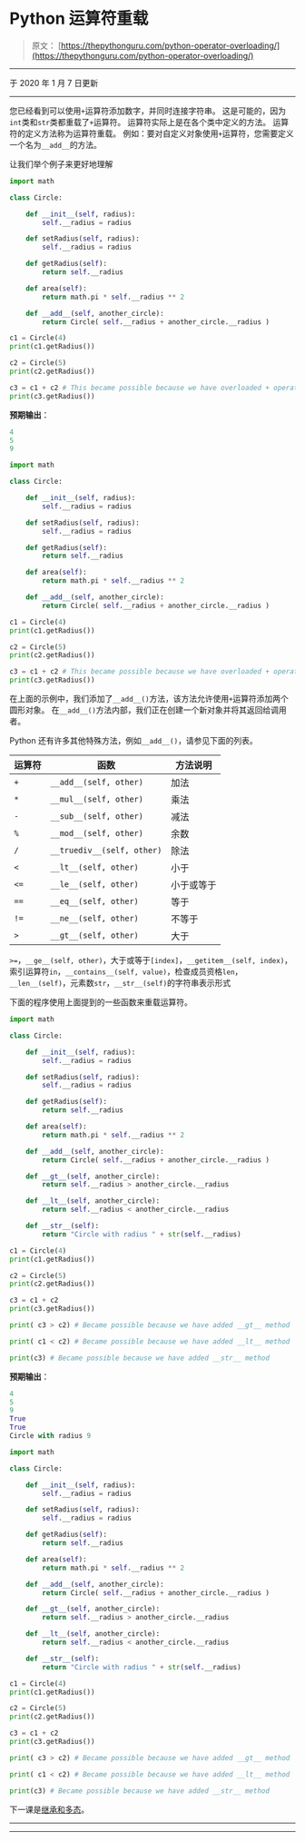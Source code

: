 # Python 运算符重载

> 原文： [https://thepythonguru.com/python-operator-overloading/](https://thepythonguru.com/python-operator-overloading/)

* * *

于 2020 年 1 月 7 日更新

* * *

您已经看到可以使用`+`运算符添加数字，并同时连接字符串。 这是可能的，因为`int`类和`str`类都重载了`+`运算符。 运算符实际上是在各个类中定义的方法。 运算符的定义方法称为运算符重载。 例如：要对自定义对象使用`+`运算符，您需要定义一个名为`__add__`的方法。

让我们举个例子来更好地理解

```py
import math

class Circle:

    def __init__(self, radius):
        self.__radius = radius

    def setRadius(self, radius):
        self.__radius = radius

    def getRadius(self):
        return self.__radius

    def area(self):
        return math.pi * self.__radius ** 2

    def __add__(self, another_circle):
        return Circle( self.__radius + another_circle.__radius )

c1 = Circle(4)
print(c1.getRadius())

c2 = Circle(5)
print(c2.getRadius())

c3 = c1 + c2 # This became possible because we have overloaded + operator by adding a    method named __add__
print(c3.getRadius())

```

**预期输出**：

```py
4
5
9

```

```py
import math

class Circle:

    def __init__(self, radius):
        self.__radius = radius

    def setRadius(self, radius):
        self.__radius = radius

    def getRadius(self):
        return self.__radius

    def area(self):
        return math.pi * self.__radius ** 2

    def __add__(self, another_circle):
        return Circle( self.__radius + another_circle.__radius )

c1 = Circle(4)
print(c1.getRadius())

c2 = Circle(5)
print(c2.getRadius())

c3 = c1 + c2 # This became possible because we have overloaded + operator by adding a    method named __add__
print(c3.getRadius()) 
```

在上面的示例中，我们添加了`__add__()`方法，该方法允许使用`+`运算符添加两个圆形对象。 在`__add__()`方法内部，我们正在创建一个新对象并将其返回给调用者。

Python 还有许多其他特殊方法，例如`__add__()`，请参见下面的列表。

| 运算符 | 函数 | 方法说明 |
| --- | --- | --- |
| `+` | `__add__(self, other)` | 加法 |
| `*` | `__mul__(self, other)` | 乘法 |
| `-` | `__sub__(self, other)` | 减法 |
| `%` | `__mod__(self, other)` | 余数 |
| `/` | `__truediv__(self, other)` | 除法 |
| `<` | `__lt__(self, other)` | 小于 |
| `<=` | `__le__(self, other)` | 小于或等于 |
| `==` | `__eq__(self, other)` | 等于 |
| `!=` | `__ne__(self, other)` | 不等于 |
| `>` | `__gt__(self, other)` | 大于 |

`>=`，`__ge__(self, other)`，大于或等于`[index]`，`__getitem__(self, index)`，索引运算符`in`，`__contains__(self, value)`，检查成员资格`len`，`__len__(self)`，元素数`str`，`__str__(self)`的字符串表示形式

下面的程序使用上面提到的一些函数来重载运算符。

```py
import math

class Circle:

    def __init__(self, radius):
        self.__radius = radius

    def setRadius(self, radius):
        self.__radius = radius

    def getRadius(self):
        return self.__radius

    def area(self):
        return math.pi * self.__radius ** 2

    def __add__(self, another_circle):
        return Circle( self.__radius + another_circle.__radius )

    def __gt__(self, another_circle):
        return self.__radius > another_circle.__radius

    def __lt__(self, another_circle):
        return self.__radius < another_circle.__radius

    def __str__(self):
        return "Circle with radius " + str(self.__radius)

c1 = Circle(4)
print(c1.getRadius())

c2 = Circle(5)
print(c2.getRadius())

c3 = c1 + c2
print(c3.getRadius())

print( c3 > c2) # Became possible because we have added __gt__ method

print( c1 < c2) # Became possible because we have added __lt__ method

print(c3) # Became possible because we have added __str__ method

```

**预期输出**：

```py
4
5
9
True
True
Circle with radius 9

```

```py
import math

class Circle:

    def __init__(self, radius):
        self.__radius = radius

    def setRadius(self, radius):
        self.__radius = radius

    def getRadius(self):
        return self.__radius

    def area(self):
        return math.pi * self.__radius ** 2

    def __add__(self, another_circle):
        return Circle( self.__radius + another_circle.__radius )

    def __gt__(self, another_circle):
        return self.__radius > another_circle.__radius

    def __lt__(self, another_circle):
        return self.__radius < another_circle.__radius

    def __str__(self):
        return "Circle with radius " + str(self.__radius)

c1 = Circle(4)
print(c1.getRadius())

c2 = Circle(5)
print(c2.getRadius())

c3 = c1 + c2
print(c3.getRadius())

print( c3 > c2) # Became possible because we have added __gt__ method

print( c1 < c2) # Became possible because we have added __lt__ method

print(c3) # Became possible because we have added __str__ method 
```

下一课是[继承和多态](/python-inheritance-and-polymorphism/)。

* * *

* * *